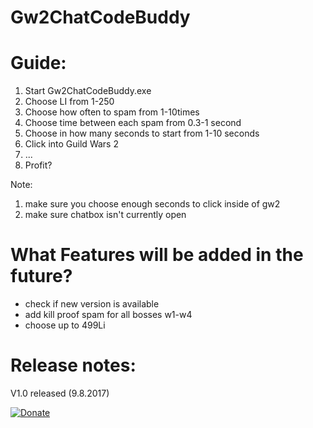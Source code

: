 # Gw2ChatCodeBuddy

# Guide:
1. Start Gw2ChatCodeBuddy.exe
2. Choose LI from 1-250
3. Choose how often to spam from 1-10times
4. Choose time between each  spam from 0.3-1 second
5. Choose in how many seconds to start from 1-10 seconds
6. Click into Guild Wars 2
7. ...
8. Profit?

Note: 
1. make sure you choose enough seconds to click inside of gw2
2. make sure chatbox isn't currently open

# What Features will be added in the future?
- check if new version is available
- add kill proof spam for all bosses w1-w4
- choose up to 499Li

# Release notes:
V1.0 released (9.8.2017)

[![Donate](https://img.shields.io/badge/Donate-PayPal-green.svg)](https://www.paypal.me/LowkeyFlex)

